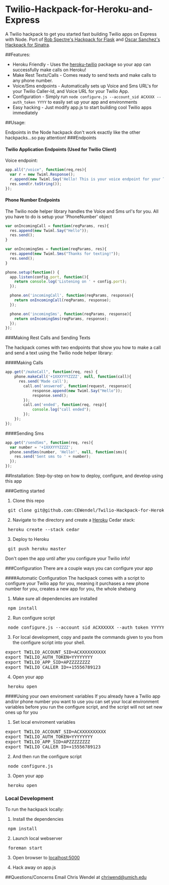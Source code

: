 Twilio-Hackpack-for-Heroku-and-Express
======================================

A Twilio hackpack to get you started fast building Twilio apps on Express with Node. 
Port of [Rob Spectre's Hackpack for Flask](http://github.com/robspectre/Twilio-Hackpack-for-Heroku-and-Flask) and [Oscar Sanchez's Hackpack for Sinatra](http://github.com/labcoder/Twilio-Hackpack-for-Heroku-and-Sinatra).

##Features:
* Heroku Friendly - Uses the [heroku-twilio](http://github.com/cewendel/heroku-twilio) package so your app can successfully make calls on Heroku!
* Make Rest Texts/Calls - Comes ready to send texts and make calls to any phone number.
* Voice/Sms endpoints - Automatically sets up Voice and Sms URL's for your Twilio Caller-Id, and Voice URL for your Twilio App.
* Configuration - Simply run `node configure.js --account_sid ACXXXX --auth_token YYYY`
to easily set up your app and environments
* Easy hacking - Just modify app.js to start building cool Twilio apps immediately 

##Usage:

Endpoints in the Node hackpack don't work exactly like the other hackpacks...so pay attention!
###Endpoints

#### Twilio Application Endpoints (Used for Twilio Client)
Voice endpoint:
```javascript
app.all("/voice", function(req,res){
  var r = new Twiml.Response();
  r.append(new Twiml.Say('Hello! This is your voice endpoint for your Twilio app'));
  res.send(r.toString());
});
```

#### Phone Number Endpoints
The Twilio node helper library handles the Voice and Sms url's for you. All you have to do is setup your 'PhoneNumber' object

```javascript
var onIncomingCall = function(reqParams, res){
  res.append(new Twiml.Say("Hello"));
  res.send();
}

var onIncomingSms = function(reqParams, res){
  res.append(new Twiml.Sms("Thanks for texting!"));
  res.send();
}

phone.setup(function() {
  app.listen(config.port, function(){
    return console.log('Listening on ' + config.port);
  });

  phone.on('incomingCall', function(reqParams, response){
    return onIncomingCall(reqParams, response);
  });

  phone.on('incomingSms', function(reqParams, response){
   	return onIncomingSms(reqParams, response);
  });
});
```

###Making Rest Calls and Sending Texts

The hackpack comes with two endpoints that show you how to make a call and send a text using the Twilio node helper library:

####Making Calls
```javascript
app.get("/makeCall", function(req, res) {
	phone.makeCall('+1XXXYYYZZZZ', null, function(call){
      res.send('Made call');
  		call.on('answered', function(request, response){
  			response.append(new Twiml.Say("Hello"));
  			response.send();
  		});
  		call.on('ended', function(req, resp){
  			console.log("call ended");
  	 	});
  	});
});
```

####Sending Sms
```javascript
app.get("/sendSms", function(req, res){
  var number = '+1XXXYYYZZZZ';
  phone.sendSms(number, 'Hello!', null, function(sms){
    res.send('Sent sms to ' + number);
  });
});
```

##Installation:
Step-by-step on how to deploy, configure, and develop using this app

###Getting started
1) Clone this repo
<pre> git clone git@github.com:CEWendel/Twilio-Hackpack-for-Heroku-and-Express.git</pre>

2) Navigate to the directory and create a [Heroku](https://toolbelt.herokuapp.com) Cedar stack:
<pre> heroku create --stack cedar </pre>

3) Deploy to Heroku
<pre> git push heroku master </pre>
Don't open the app until after you configure your Twilio info!

###Configuration
There are a couple ways you can configure your app

####Automatic Configuration
The hackpack comes with a script to configure your Twilio app for you, meaning it purchases a new phone number for you, creates a new app for you, the whole shebang

1) Make sure all dependencies are installed
<pre> npm install </pre>

2) Run configure script
<pre> node configure.js --account_sid ACXXXXXX --auth_token YYYYYY </pre>

3) For local development, copy and paste the commands given to you from the configure script into your shell.
<pre>
export TWILIO_ACCOUNT_SID=ACXXXXXXXXXX
export TWILIO_AUTH_TOKEN=YYYYYYYY
export TWILIO_APP_SID=APZZZZZZZZ
export TWILIO_CALLER_ID=+15556789123
</pre>

4) Open your app
<pre> heroku open </pre>

####Using your own enviroment variables
If you already have a Twilio app and/or phone number you want to use you can set your local environment variables before you run the configure script, and the script will not set new ones up for you

1) Set local enviroment variables
<pre>
export TWILIO_ACCOUNT_SID=ACXXXXXXXXXX
export TWILIO_AUTH_TOKEN=YYYYYYYY
export TWILIO_APP_SID=APZZZZZZZZ
export TWILIO_CALLER_ID=+15556789123
</pre>

2) And then run the configure script
<pre> node configure.js </pre>

3) Open your app
<pre> heroku open </pre>

### Local Development

To run the hackpack locally:

1) Install the dependencies
<pre> npm install </pre>

2) Launch local webserver
<pre> foreman start </pre>

3) Open browser to [localhost:5000](http://localhost:5000)

4) Hack away on app.js

##Questions/Concerns
Email Chris Wendel at <chriwend@umich.edu>

